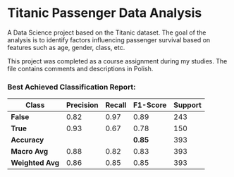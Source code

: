 # Titanic Passenger Data Analysis  

A Data Science project based on the Titanic dataset. The goal of the analysis is to identify factors influencing passenger survival based on features such as age, gender, class, etc.  

This project was completed as a course assignment during my studies. The file contains comments and descriptions in Polish.  

### Best Achieved Classification Report:  
| Class  | Precision | Recall | F1-Score | Support |
|--------|-----------|--------|----------|---------|
| **False** | 0.82 | 0.97 | 0.89 | 243 |
| **True**  | 0.93 | 0.67 | 0.78 | 150 |
| **Accuracy** |  |  | **0.85** | 393 |
| **Macro Avg** | 0.88 | 0.82 | 0.83 | 393 |
| **Weighted Avg** | 0.86 | 0.85 | 0.85 | 393 |